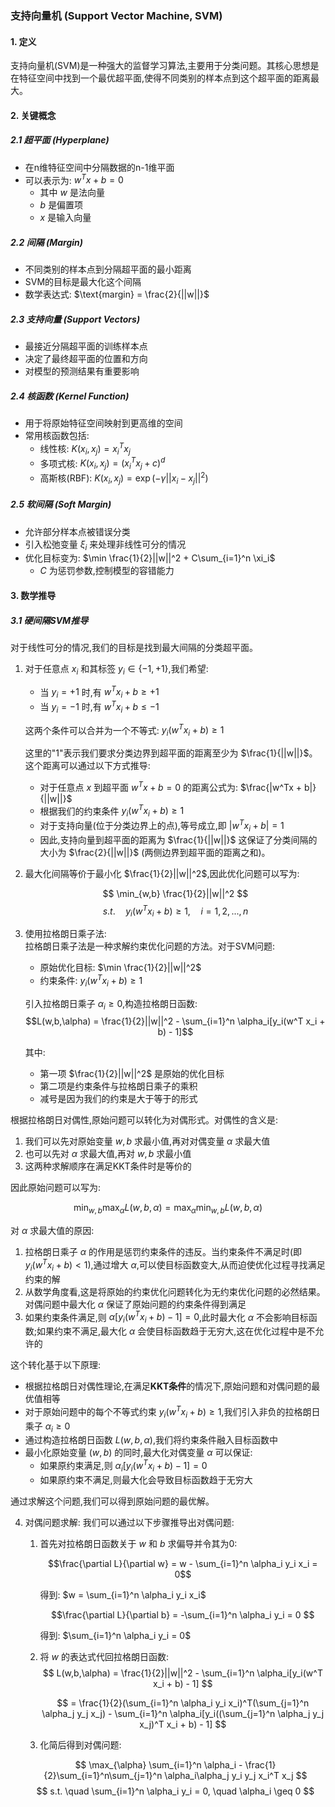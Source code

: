 ### 支持向量机 (Support Vector Machine, SVM)

#### 1. 定义

支持向量机(SVM)是一种强大的监督学习算法,主要用于分类问题。其核心思想是在特征空间中找到一个最优超平面,使得不同类别的样本点到这个超平面的距离最大。

#### 2. 关键概念

##### 2.1 超平面 (Hyperplane)
- 在n维特征空间中分隔数据的n-1维平面
- 可以表示为: $w^Tx + b = 0$
  - 其中 $w$ 是法向量
  - $b$ 是偏置项
  - $x$ 是输入向量

##### 2.2 间隔 (Margin)
- 不同类别的样本点到分隔超平面的最小距离
- SVM的目标是最大化这个间隔
- 数学表达式: $\text{margin} = \frac{2}{||w||}$

##### 2.3 支持向量 (Support Vectors)
- 最接近分隔超平面的训练样本点
- 决定了最终超平面的位置和方向
- 对模型的预测结果有重要影响

##### 2.4 核函数 (Kernel Function)
- 用于将原始特征空间映射到更高维的空间
- 常用核函数包括:
  - 线性核: $K(x_i,x_j) = x_i^T x_j$
  - 多项式核: $K(x_i,x_j) = (x_i^T x_j + c)^d$
  - 高斯核(RBF): $K(x_i,x_j) = \exp(-\gamma ||x_i-x_j||^2)$

##### 2.5 软间隔 (Soft Margin)
- 允许部分样本点被错误分类
- 引入松弛变量 $\xi_i$ 来处理非线性可分的情况
- 优化目标变为: $\min \frac{1}{2}||w||^2 + C\sum_{i=1}^n \xi_i$
  - $C$ 为惩罚参数,控制模型的容错能力


#### 3. 数学推导

##### 3.1 硬间隔SVM推导
对于线性可分的情况,我们的目标是找到最大间隔的分类超平面。

1) 对于任意点 $x_i$ 和其标签 $y_i \in \{-1,+1\}$,我们希望:
   - 当 $y_i=+1$ 时,有 $w^T x_i + b \geq +1$
   - 当 $y_i=-1$ 时,有 $w^T x_i + b \leq -1$
   
   这两个条件可以合并为一个不等式:
   $y_i(w^T x_i + b) \geq 1$
   
   这里的"1"表示我们要求分类边界到超平面的距离至少为 $\frac{1}{||w||}$。这个距离可以通过以下方式推导:
   - 对于任意点 $x$ 到超平面 $w^Tx + b = 0$ 的距离公式为: $\frac{|w^Tx + b|}{||w||}$
   - 根据我们的约束条件 $y_i(w^T x_i + b) \geq 1$
   - 对于支持向量(位于分类边界上的点),等号成立,即 $|w^T x_i + b| = 1$
   - 因此,支持向量到超平面的距离为 $\frac{1}{||w||}$
   这保证了分类间隔的大小为 $\frac{2}{||w||}$ (两侧边界到超平面的距离之和)。

2) 最大化间隔等价于最小化 $\frac{1}{2}||w||^2$,因此优化问题可以写为:

   $$
   \min_{w,b} \frac{1}{2}||w||^2
   $$
   $$
   s.t. \quad y_i(w^T x_i + b) \geq 1, \quad i=1,2,...,n
   $$

3) 使用拉格朗日乘子法:  
   拉格朗日乘子法是一种求解约束优化问题的方法。对于SVM问题:
   - 原始优化目标: $\min \frac{1}{2}||w||^2$
   - 约束条件: $y_i(w^T x_i + b) \geq 1$
   
   引入拉格朗日乘子 $\alpha_i \geq 0$,构造拉格朗日函数:  
   $$L(w,b,\alpha) = \frac{1}{2}||w||^2 - \sum_{i=1}^n \alpha_i[y_i(w^T x_i + b) - 1]$$
   
   其中:
   - 第一项 $\frac{1}{2}||w||^2$ 是原始的优化目标
   - 第二项是约束条件与拉格朗日乘子的乘积
   - 减号是因为我们的约束是大于等于的形式
   
根据拉格朗日对偶性,原始问题可以转化为对偶形式。对偶性的含义是:
1. 我们可以先对原始变量 $w,b$ 求最小值,再对对偶变量 $\alpha$ 求最大值
2. 也可以先对 $\alpha$ 求最大值,再对 $w,b$ 求最小值 
3. 这两种求解顺序在满足KKT条件时是等价的

因此原始问题可以写为:

$$
\min_{w,b} \max_{\alpha} L(w,b,\alpha) = \max_{\alpha} \min_{w,b} L(w,b,\alpha)
$$

对 $\alpha$ 求最大值的原因:
1. 拉格朗日乘子 $\alpha$ 的作用是惩罚约束条件的违反。当约束条件不满足时(即 $y_i(w^T x_i + b) < 1$),通过增大 $\alpha$,可以使目标函数变大,从而迫使优化过程寻找满足约束的解
2. 从数学角度看,这是将原始的约束优化问题转化为无约束优化问题的必然结果。对偶问题中最大化 $\alpha$ 保证了原始问题的约束条件得到满足
3. 如果约束条件满足,则 $\alpha[y_i(w^T x_i + b) - 1] = 0$,此时最大化 $\alpha$ 不会影响目标函数;如果约束不满足,最大化 $\alpha$ 会使目标函数趋于无穷大,这在优化过程中是不允许的

这个转化基于以下原理:
- 根据拉格朗日对偶性理论,在满足**KKT条件**的情况下,原始问题和对偶问题的最优值相等
- 对于原始问题中的每个不等式约束 $y_i(w^T x_i + b) \geq 1$,我们引入非负的拉格朗日乘子 $\alpha_i \geq 0$
- 通过构造拉格朗日函数 $L(w,b,\alpha)$,我们将约束条件融入目标函数中
- 最小化原始变量 $(w,b)$ 的同时,最大化对偶变量 $\alpha$ 可以保证:
  - 如果原约束满足,则 $\alpha_i[y_i(w^T x_i + b) - 1] = 0$
  - 如果原约束不满足,则最大化会导致目标函数趋于无穷大

通过求解这个问题,我们可以得到原始问题的最优解。

4) 对偶问题求解:
   我们可以通过以下步骤推导出对偶问题:

   1. 首先对拉格朗日函数关于 $w$ 和 $b$ 求偏导并令其为0:
      
      ```math
      \frac{\partial L}{\partial w} = w - \sum_{i=1}^n \alpha_i y_i x_i = 0
      ```

      得到: $w = \sum_{i=1}^n \alpha_i y_i x_i$
      
      ```math
      \frac{\partial L}{\partial b} = -\sum_{i=1}^n \alpha_i y_i = 0 
      ```

      得到: $\sum_{i=1}^n \alpha_i y_i = 0$

   2. 将 $w$ 的表达式代回拉格朗日函数:  
      $$ 
      L(w,b,\alpha) = \frac{1}{2}||w||^2 - \sum_{i=1}^n \alpha_i[y_i(w^T x_i + b) - 1]
      $$
      
      $$
      = \frac{1}{2}(\sum_{i=1}^n \alpha_i y_i x_i)^T(\sum_{j=1}^n \alpha_j y_j x_j) - \sum_{i=1}^n \alpha_i[y_i((\sum_{j=1}^n \alpha_j y_j x_j)^T x_i + b) - 1]
      $$

   3. 化简后得到对偶问题:

   $$
   \max_{\alpha} \sum_{i=1}^n \alpha_i - \frac{1}{2}\sum_{i=1}^n\sum_{j=1}^n \alpha_i\alpha_j y_i y_j x_i^T x_j
   $$
   $$
   s.t. \quad \sum_{i=1}^n \alpha_i y_i = 0, \quad \alpha_i \geq 0
   $$
